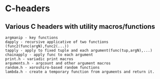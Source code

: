 # C-headers
Various C headers with utility macros/functions
------------
```
argmanip - key functions 
dapply - recursive applicative of two functions (func2(func(argN),func2(...))
tapply - apply to fixed tuple and each argument(func(tup,argN),...)
chainapply - apply func to each argument
print.h - variadic print macros
arguments.h - argcount and other argument macros
random.h - xoroshiro-based random functions
lambda.h - create a temporary function from arguments and return it.
```
